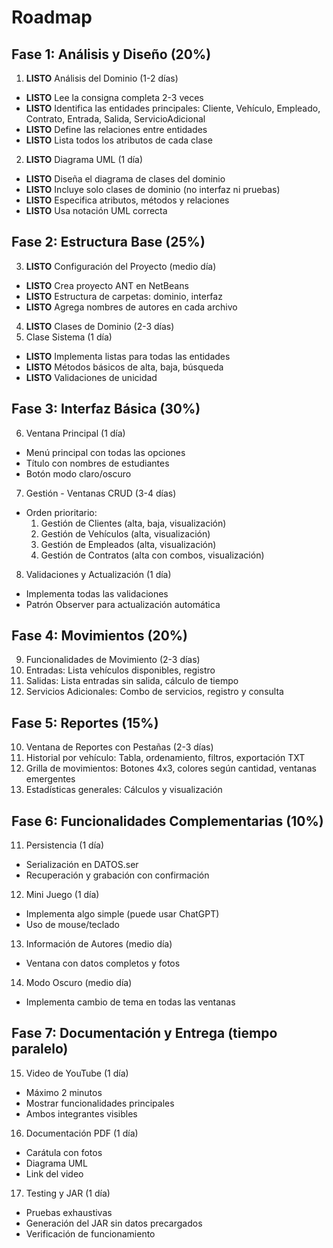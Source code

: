 # Roadmap

## Fase 1: Análisis y Diseño (20%)
1. **LISTO** Análisis del Dominio (1-2 días)
  - **LISTO** Lee la consigna completa 2-3 veces
  - **LISTO** Identifica las entidades principales: Cliente, Vehículo, Empleado, Contrato, Entrada, Salida, ServicioAdicional
  - **LISTO** Define las relaciones entre entidades
  - **LISTO** Lista todos los atributos de cada clase
2. **LISTO** Diagrama UML (1 día)
  - **LISTO** Diseña el diagrama de clases del dominio
  - **LISTO** Incluye solo clases de dominio (no interfaz ni pruebas)
  - **LISTO** Especifica atributos, métodos y relaciones
  - **LISTO** Usa notación UML correcta

## Fase 2: Estructura Base (25%)
3. **LISTO** Configuración del Proyecto (medio día)
  - **LISTO** Crea proyecto ANT en NetBeans
  - **LISTO** Estructura de carpetas: dominio, interfaz
  - **LISTO** Agrega nombres de autores en cada archivo
4. **LISTO** Clases de Dominio (2-3 días)
5. Clase Sistema (1 día)
  - **LISTO** Implementa listas para todas las entidades
  - **LISTO** Métodos básicos de alta, baja, búsqueda
  - **LISTO** Validaciones de unicidad

## Fase 3: Interfaz Básica (30%)
6. Ventana Principal (1 día)
  - Menú principal con todas las opciones
  - Título con nombres de estudiantes
  - Botón modo claro/oscuro
7. Gestión - Ventanas CRUD (3-4 días)
  - Orden prioritario:
    1. Gestión de Clientes (alta, baja, visualización)
    2. Gestión de Vehículos (alta, visualización)
    3. Gestión de Empleados (alta, visualización)
    4. Gestión de Contratos (alta con combos, visualización)
8. Validaciones y Actualización (1 día)
  - Implementa todas las validaciones
  - Patrón Observer para actualización automática

## Fase 4: Movimientos (20%)
9. Funcionalidades de Movimiento (2-3 días)
  1. Entradas: Lista vehículos disponibles, registro
  2. Salidas: Lista entradas sin salida, cálculo de tiempo
  3. Servicios Adicionales: Combo de servicios, registro y consulta

## Fase 5: Reportes (15%)
10. Ventana de Reportes con Pestañas (2-3 días)
  1. Historial por vehículo: Tabla, ordenamiento, filtros, exportación TXT
  2. Grilla de movimientos: Botones 4x3, colores según cantidad, ventanas emergentes
  3. Estadísticas generales: Cálculos y visualización

## Fase 6: Funcionalidades Complementarias (10%)
11. Persistencia (1 día)
  - Serialización en DATOS.ser
  - Recuperación y grabación con confirmación
12. Mini Juego (1 día)
  - Implementa algo simple (puede usar ChatGPT)
  - Uso de mouse/teclado
13. Información de Autores (medio día)
  - Ventana con datos completos y fotos
14. Modo Oscuro (medio día)
  - Implementa cambio de tema en todas las ventanas

## Fase 7: Documentación y Entrega (tiempo paralelo)
15. Video de YouTube (1 día)
  - Máximo 2 minutos
  - Mostrar funcionalidades principales
  - Ambos integrantes visibles
16. Documentación PDF (1 día)
  - Carátula con fotos
  - Diagrama UML
  - Link del video
17. Testing y JAR (1 día)
  - Pruebas exhaustivas
  - Generación del JAR sin datos precargados
  - Verificación de funcionamiento
